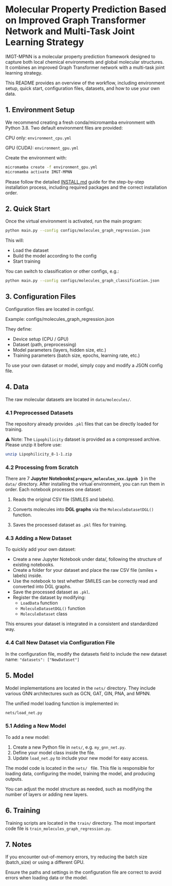 # Molecular Property Prediction Based on Improved Graph Transformer Network and Multi-Task Joint Learning Strategy
IMGT-MPNN is a molecular property prediction framework designed to capture both local chemical environments and global molecular structures. It combines an improved Graph Transformer network with a multi-task joint learning strategy. 

This README provides an overview of the workflow, including environment setup, quick start, configuration files, datasets, and how to use your own data.

## 1. Environment Setup
We recommend creating a fresh conda/micromamba environment with Python 3.8. Two default environment files are provided:

CPU only: `environment_cpu.yml`

GPU (CUDA): `environment_gpu.yml`

Create the environment with:
```bash
micromamba create -f environment_gpu.yml
micromamba activate IMGT-MPNN
```
Please follow the detailed [INSTALL.md](INSTALL.md) guide for the step-by-step installation process, including required packages and the correct installation order.

## 2. Quick Start
Once the virtual environment is activated, run the main program:
```bash
python main.py --config configs/molecules_graph_regression.json
```
This will:
- Load the dataset
- Build the model according to the config
- Start training

You can switch to classification or other configs, e.g.:
```bash
python main.py --config configs/molecules_graph_classification.json
```
## 3. Configuration Files
Configuration files are located in configs/.

Example: configs/molecules_graph_regression.json

They define:

- Device setup (CPU / GPU)
- Dataset (path, preprocessing)
- Model parameters (layers, hidden size, etc.)
- Training parameters (batch size, epochs, learning rate, etc.)

To use your own dataset or model, simply copy and modify a JSON config file.

## 4. Data
The raw molecular datasets are located in `data/molecules/`.

### 4.1 Preprocessed Datasets
The repository already provides `.pkl` files that can be directly loaded for training.

⚠️ Note: The `Lipophilicity` dataset is provided as a compressed archive.
Please unzip it before use:

```bash
unzip Lipophilicity_8-1-1.zip
```
### 4.2 Processing from Scratch
There are 7 **Jupyter Notebooks( `prepare_molecules_xxx.ipynb ` )** in the `data/` directory. 
After installing the virtual environment, you can run them in order.
Each notebook processes one dataset:

1. Reads the original CSV file (SMILES and labels).

2. Converts molecules into **DGL graphs** via the `MoleculeDatasetDGL()` function.

3. Saves the processed dataset as `.pkl` files for training.

### 4.3 Adding a New Dataset
To quickly add your own dataset:

- Create a new Jupyter Notebook under data/, following the structure of existing notebooks.
- Create a folder for your dataset and place the raw CSV file (smiles + labels) inside.
- Use the notebook to test whether SMILES can be correctly read and converted into DGL graphs.
- Save the processed dataset as `.pkl`.
- Register the dataset by modifying:
  - `LoadData` function
  - `MoleculeDatasetDGL()` function
  - `MoleculeDataset` class

This ensures your dataset is integrated in a consistent and standardized way.

### 4.4 Call New Dataset via Configuration File
In the configuration file, modify the datasets field to include the new dataset name:
	 `"datasets": ["NewDataset"] `
  
## 5. Model

Model implementations are located in the `nets/` directory. They include various GNN architectures such as GCN, GAT, GIN, PNA, and MPNN.

The unified model loading function is implemented in:
```bash
nets/load_net.py
```

### 5.1 Adding a New Model
To add a new model:

1. Create a new Python file in `nets/`, e.g. `my_gnn_net.py`.
2. Define your model class inside the file.
3. Update `load_net.py` to include your new model for easy access.

The model code is located in the  `nets/ ` file. This file is responsible for loading data, configuring the model, training the model, and producing outputs.

You can adjust the model structure as needed, such as modifying the number of layers or adding new layers.

## 6. Training
Training scripts are located in the `train/` directory. The most important code file is `train_molecules_graph_regression.py`.


## 7. Notes
If you encounter out-of-memory errors, try reducing the batch size (batch_size) or using a different GPU.

Ensure the paths and settings in the configuration file are correct to avoid errors when loading data or the model.

